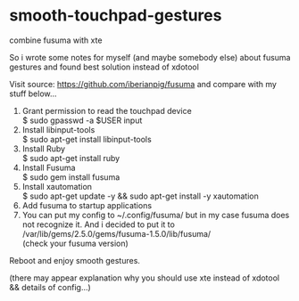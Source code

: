 # smooth-touchpad-gestures
combine fusuma with xte


So i wrote some notes for myself (and maybe somebody else) about fusuma gestures and found best solution instead of xdotool


Visit source: https://github.com/iberianpig/fusuma and compare with my stuff below...

1. Grant permission to read the touchpad device <br/>
$ sudo gpasswd -a $USER input
2. Install libinput-tools <br/>
$ sudo apt-get install libinput-tools
3. Install Ruby <br/>
$ sudo apt-get install ruby 
4. Install Fusuma <br/>
$ sudo gem install fusuma
5. Install xautomation <br/>
$ sudo apt-get update -y && sudo apt-get install -y xautomation
6. Add fusuma to startup applications <br/>
7. You can put my config to ~/.config/fusuma/ but in my case fusuma does not recognize it. And i decided to put it to /var/lib/gems/2.5.0/gems/fusuma-1.5.0/lib/fusuma/ <br/>
(check your fusuma version)

Reboot and enjoy smooth gestures.


(there may appear explanation why you should use xte instead of xdotool && details of config...)

